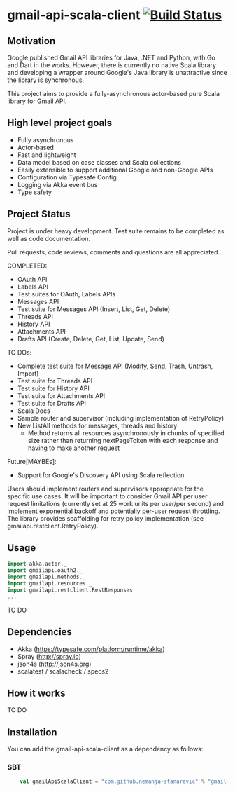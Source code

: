 # gmail-api-scala-client [![Build Status](https://travis-ci.org/nemanja-stanarevic/gmail-api-scala-client.svg?branch=master)](https://travis-ci.org/nemanja-stanarevic/gmail-api-scala-client)

## Motivation
Google published Gmail API libraries for Java, .NET and Python, with Go and Dart
in the works. However, there is currently no native Scala library and developing
a wrapper around Google's Java library is unattractive since the library is 
synchronous.

This project aims to provide a fully-asynchronous actor-based pure Scala library
for Gmail API.

## High level project goals
* Fully asynchronous
* Actor-based 
* Fast and lightweight
* Data model based on case classes and Scala collections
* Easily extensible to support additional Google and non-Google APIs
* Configuration via Typesafe Config
* Logging via Akka event bus
* Type safety

## Project Status

Project is under heavy development. Test suite remains to be completed as well
as code documentation.

Pull requests, code reviews, comments and questions are all appreciated.

COMPLETED:
* OAuth API
* Labels API
* Test suites for OAuth, Labels APIs
* Messages API
* Test suite for Messages API (Insert, List, Get, Delete)
* Threads API
* History API
* Attachments API
* Drafts API (Create, Delete, Get, List, Update, Send)

TO DOs:
* Complete test suite for Message API (Modify, Send, Trash, Untrash, Import)
* Test suite for Threads API
* Test suite for History API
* Test suite for Attachments API
* Test suite for Drafts API
* Scala Docs
* Sample router and supervisor (including implementation of RetryPolicy)
* New ListAll methods for messages, threads and history 
  - Method returns all resources asynchronously in chunks of specified size
    rather than returning nextPageToken with each response and having to make
    another request

Future[MAYBEs]:
* Support for Google's Discovery API using Scala reflection

Users should implement routers and supervisors appropriate for the specific
use cases. It will be important to consider Gmail API per user request
limitations (currently set at 25 work units per user/per second) and implement
exponential backoff and potentially per-user request throttling. The library
provides scaffolding for retry policy implementation (see gmailapi.restclient.RetryPolicy).

## Usage

```scala
import akka.actor._
import gmailapi.oauth2._
import gmailapi.methods._
import gmailapi.resources._
import gmailapi.restclient.RestResponses
...
```

TO DO

## Dependencies

* Akka (https://typesafe.com/platform/runtime/akka)
* Spray (http://spray.io)
* json4s (http://json4s.org)
* scalatest / scalacheck / specs2

## How it works

TO DO

## Installation

You can add the gmail-api-scala-client as a dependency as follows:

### SBT

```scala
    val gmailApiScalaClient = "com.github.nemanja-stanarevic" % "gmail-api-scala-client" % "0.1"
```